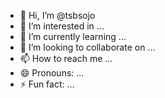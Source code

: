 - 👋 Hi, I’m @tsbsojo
- 👀 I’m interested in ...
- 🌱 I’m currently learning ...
- 💞️ I’m looking to collaborate on ...
- 📫 How to reach me ...
- 😄 Pronouns: ...
- ⚡ Fun fact: ...

<!---
tsbsojo/tsbsojo is a ✨ special ✨ repository because its `README.md` (this file) appears on your GitHub profile.
You can click the Preview link to take a look at your changes.
--->
